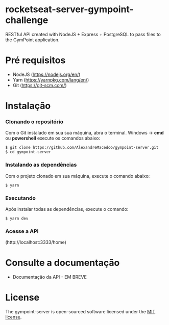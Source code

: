 # rocketseat-server-gympoint-challenge
RESTful API created with NodeJS + Express + PostgreSQL to pass files to the GymPoint application.


# Pré requisitos

- NodeJS (https://nodejs.org/en/)
- Yarn (https://yarnpkg.com/lang/en/)
- Git (https://git-scm.com/)

# Instalação
### Clonando o repositório

Com o Git instalado em sua sua máquina, abra o terminal.
Windows -> **cmd** ou **powershell** execute os comandos abaixo:
```ssh
$ git clone https://github.com/AlexandreMacedoo/gympoint-server.git
$ cd gympoint-server
```

### Instalando as dependências
Com o projeto clonado em sua máquina, execute o comando abaixo:

```ssh
$ yarn
```

### Executando
Após instalar todas as dependências, execute o comando:

```ssh
$ yarn dev
```

### Acesse a API

(http://localhost:3333/home)


# Consulte a documentação

- Documentação da API - EM BREVE


# License
The gympoint-server is open-sourced software licensed under the [MIT license](https://opensource.org/licenses/MIT).


